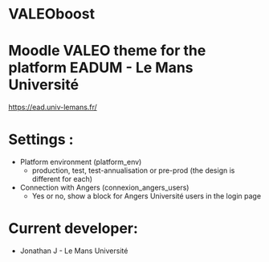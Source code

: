 VALEOboost
===========================================


# Moodle VALEO theme for the platform EADUM - Le Mans Université
https://ead.univ-lemans.fr/


# Settings :
- Platform environment (platform_env)
    * production, test, test-annualisation or pre-prod (the design is different for each)
- Connection with Angers (connexion_angers_users)
    * Yes or no, show a block for Angers Université users in the login page

# Current developer:
- Jonathan J - Le Mans Université